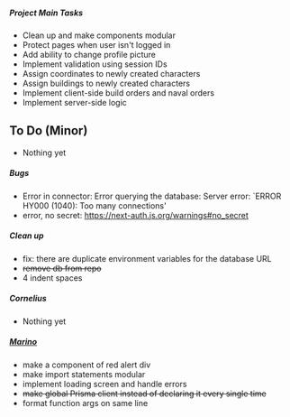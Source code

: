 ##### Project Main Tasks

-   Clean up and make components modular
-   Protect pages when user isn't logged in
-   Add ability to change profile picture
-   Implement validation using session IDs
-   Assign coordinates to newly created characters
-   Assign buildings to newly created characters
-   Implement client-side build orders and naval orders
-   Implement server-side logic

## To Do (Minor)

-   Nothing yet

##### Bugs

-   Error in connector: Error querying the database: Server error: `ERROR HY000 (1040): Too many connections'
-   error, no secret: https://next-auth.js.org/warnings#no_secret

##### Clean up

-   fix: there are duplicate environment variables for the database URL
-   ~~remove db from repo~~
-   4 indent spaces

##### Cornelius

-   Nothing yet

##### [Marino](/Marino.md)

-   make a component of red alert div
-   make import statements modular
-   implement loading screen and handle errors
-   ~~make global Prisma client instead of declaring it every single time~~
-   format function args on same line
